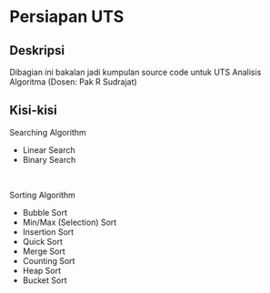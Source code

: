 # Persiapan UTS
## Deskripsi
<p>
Dibagian ini bakalan jadi kumpulan source code untuk UTS Analisis Algoritma (Dosen: Pak R Sudrajat)
</p>

## Kisi-kisi
<p>Searching Algorithm</p>
<ul>
    <li>Linear Search</li>
    <li>Binary Search</li>
</ul>
<br>
<p>Sorting Algorithm</p>
<ul>
    <li>Bubble Sort</li>
    <li>Min/Max (Selection) Sort</li>
    <li>Insertion Sort</li>
    <li>Quick Sort</li>
    <li>Merge Sort</li>
    <li>Counting Sort</li>
    <li>Heap Sort</li>
    <li>Bucket Sort</li>
</ul>
